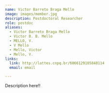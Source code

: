 ```yaml
---
name: Victor Barreto Braga Mello
image: images/member.jpg
description: Postdoctoral Researcher
role: postdoc
aliases:
  - Victor Barreto Braga Mello
  - Victor B. B. Mello
  - MELLO, V.
  - V Mello
  - Mello, Victor
  - Mello, V.
links:
  link: http://lattes.cnpq.br/6066129105848114
  email: email

---
```


Description here!!
